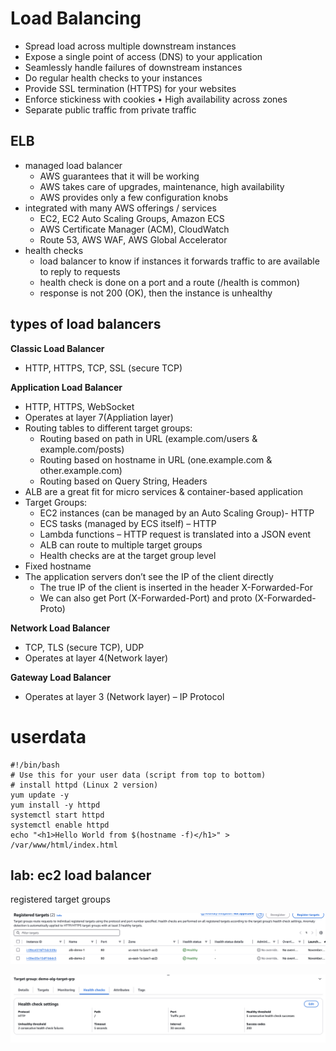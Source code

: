 # Load Balancing

- Spread load across multiple downstream instances 
- Expose a single point of access (DNS) to your application 
- Seamlessly handle failures of downstream instances 
- Do regular health checks to your instances 
- Provide SSL termination (HTTPS) for your websites 
- Enforce stickiness with cookies • High availability across zones 
- Separate public traffic from private traffic

## ELB

- managed load balancer
  - AWS guarantees that it will be working
  - AWS takes care of upgrades, maintenance, high availability
  - AWS provides only a few configuration knobs
- integrated with many AWS offerings / services
   -  EC2, EC2 Auto Scaling Groups, Amazon ECS
   -  AWS Certificate Manager (ACM), CloudWatch
   -  Route 53, AWS WAF, AWS Global Accelerator
- health checks
   - load balancer to know if instances it forwards traffic to are available to reply to requests
   - health check is done on a port and a route (/health is common)
   - response is not 200 (OK), then the instance is unhealthy

## types of load balancers

**Classic Load Balancer**
- HTTP, HTTPS, TCP, SSL (secure TCP)

**Application Load Balancer**
- HTTP, HTTPS, WebSocket
- Operates at layer 7(Appliation layer)
- Routing tables to different target groups:
  - Routing based on path in URL (example.com/users & example.com/posts)
  - Routing based on hostname in URL (one.example.com & other.example.com)
  - Routing based on Query String, Headers
-  ALB are a great fit for micro services & container-based application
-  Target Groups:
   -  EC2 instances (can be managed by an Auto Scaling Group)- HTTP
   -  ECS tasks (managed by ECS itself) – HTTP
   -  Lambda functions – HTTP request is translated into a JSON event
   - ALB can route to multiple target groups
   - Health checks are at the target group level
 - Fixed hostname
 - The application servers don’t see the IP of the client directly 
   - The true IP of the client is inserted in the header X-Forwarded-For
   - We can also get Port (X-Forwarded-Port) and proto (X-Forwarded-Proto)

**Network Load Balancer**
- TCP, TLS (secure TCP), UDP
- Operates at layer 4(Network layer)

**Gateway Load Balancer**
- Operates at layer 3 (Network layer) – IP Protocol

# userdata

```
#!/bin/bash
# Use this for your user data (script from top to bottom)
# install httpd (Linux 2 version)
yum update -y
yum install -y httpd
systemctl start httpd
systemctl enable httpd
echo "<h1>Hello World from $(hostname -f)</h1>" > /var/www/html/index.html
```

## lab: ec2 load balancer 

registered target groups

![registered_tg](registered_tg.png)

![health_checks](health_checks.png)